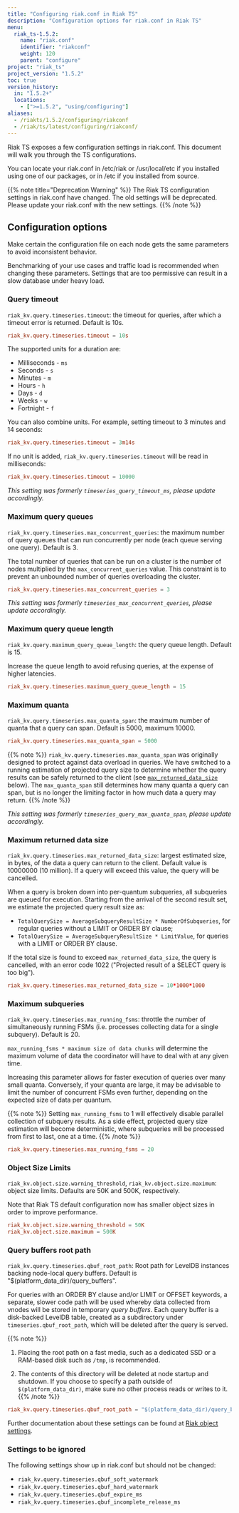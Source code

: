 ```yaml
---
title: "Configuring riak.conf in Riak TS"
description: "Configuration options for riak.conf in Riak TS"
menu:
  riak_ts-1.5.2:
    name: "riak.conf"
    identifier: "riakconf"
    weight: 120
    parent: "configure"
project: "riak_ts"
project_version: "1.5.2"
toc: true
version_history:
  in: "1.5.2+"
  locations:
    - [">=1.5.2", "using/configuring"]
aliases:
  - /riakts/1.5.2/configuring/riakconf
  - /riak/ts/latest/configuring/riakconf/
---
```



[glossary quanta]: ../../learn/glossary/quanta
[Riak object settings]: {{<baseurl>}}riak/kv/2.2.0/configuring/reference/#object-settings


Riak TS exposes a few configuration settings in riak.conf. This document will walk you through the TS configurations.

You can locate your riak.conf in  /etc/riak or /usr/local/etc if you installed using one of our packages, or in /etc if you installed from source.

{{% note title="Deprecation Warning" %}}
The Riak TS configuration settings in riak.conf have changed. The old settings will be deprecated. Please update your riak.conf with the new settings.
{{% /note %}}


## Configuration options

Make certain the configuration file on each node gets the same parameters to avoid inconsistent behavior.

Benchmarking of your use cases and traffic load is recommended when changing these parameters. Settings that are too permissive can result in a slow database under heavy load.

### Query timeout

`riak_kv.query.timeseries.timeout`: the timeout for queries, after which a timeout error is returned. Default is 10s.

```riak.conf
riak_kv.query.timeseries.timeout = 10s
```

The supported units for a duration are:

- Milliseconds - `ms`
- Seconds - `s`
- Minutes - `m`
- Hours - `h`
- Days - `d`
- Weeks - `w`
- Fortnight - `f`

You can also combine units. For example, setting timeout to 3 minutes and 14 seconds:

```riak.conf
riak_kv.query.timeseries.timeout = 3m14s
```

If no unit is added, `riak_kv.query.timeseries.timeout` will be read in milliseconds:

```riak.conf
riak_kv.query.timeseries.timeout = 10000
```

*This setting was formerly `timeseries_query_timeout_ms`, please update accordingly.*


### Maximum query queues

`riak_kv.query.timeseries.max_concurrent_queries`: the maximum number of query queues that can run concurrently per node (each queue serving one query). Default is 3.

The total number of queries that can be run on a cluster is the number of nodes multiplied by the `max_concurrent_queries` value. This constraint is to prevent an unbounded number of queries overloading the cluster.

```riak.conf
riak_kv.query.timeseries.max_concurrent_queries = 3
```

*This setting was formerly `timeseries_max_concurrent_queries`, please update accordingly.*


### Maximum query queue length

`riak_kv.query.maximum_query_queue_length`: the query queue length. Default is 15.

Increase the queue length to avoid refusing queries, at the expense of higher latencies.

```riak.conf
riak_kv.query.timeseries.maximum_query_queue_length = 15
```


### Maximum quanta

`riak_kv.query.timeseries.max_quanta_span`: the maximum number of quanta that a query can span. Default is 5000, maximum 10000.


```riak.conf
riak_kv.query.timeseries.max_quanta_span = 5000
```

{{% note %}}
`riak_kv.query.timeseries.max_quanta_span` was originally designed to protect against data overload in queries. We have switched to a running estimation of projected query size to determine whether the query results can be safely returned to the client (see [`max_returned_data_size`](#maximum-returned-data-size) below).  The `max_quanta_span` still determines how many quanta a query can span, but is no longer the limiting factor in how much data a query may return.
{{% /note %}}

*This setting was formerly `timeseries_query_max_quanta_span`, please update accordingly.*


### Maximum returned data size

`riak_kv.query.timeseries.max_returned_data_size`: largest estimated size, in bytes, of the data a query can return to the client. Default value is 10000000 (10 million). If a query will exceed this value, the query will be cancelled.

When a query is broken down into per-quantum subqueries, all subqueries are queued for execution. Starting from the arrival of the second result set, we estimate the projected query result size as:

* `TotalQuerySize = AverageSubqueryResultSize * NumberOfSubqueries`, for regular queries without a LIMIT or ORDER BY clause;
* `TotalQuerySize = AverageSubqueryResultSize * LimitValue`, for queries with a LIMIT or ORDER BY clause.

If the total size is found to exceed `max_returned_data_size`, the query is cancelled, with an error code 1022 ("Projected result of a SELECT query is too big").

```riak.conf
riak_kv.query.timeseries.max_returned_data_size = 10*1000*1000
```


### Maximum subqueries

`riak_kv.query.timeseries.max_running_fsms`: throttle the number of simultaneously running FSMs (i.e. processes collecting data for a single subquery). Default is 20.

`max_running_fsms * maximum size of data chunks` will determine the maximum volume of data the coordinator will have to deal with at any given time.

Increasing this parameter allows for faster execution of queries over many small quanta. Conversely, if your quanta are large, it may be advisable to limit the number of concurrent FSMs even further, depending on the expected size of data per quantum.

{{% note %}}
Setting `max_running_fsms` to 1 will effectively disable parallel collection of subquery results. As a side effect, projected query size estimation will become deterministic, where subqueries will be processed from first to last, one at a time.
{{% /note %}}

```riak.conf
riak_kv.query.timeseries.max_running_fsms = 20
```


### Object Size Limits

`riak_kv.object.size.warning_threshold`, `riak_kv.object.size.maximum`: object size limits. Defaults are 50K and 500K, respectively.

Note that Riak TS default configuration now has smaller object sizes in order to improve performance.

```riak.conf
riak_kv.object.size.warning_threshold = 50K
riak_kv.object.size.maximum = 500K
```


### Query buffers root path

`riak_kv.query.timeseries.qbuf_root_path`: Root path for LevelDB instances backing node-local query buffers. Default is "$(platform_data_dir)/query_buffers".

For queries with an ORDER BY clause and/or LIMIT or OFFSET keywords, a separate, slower code path will be used whereby data collected from vnodes will be stored in temporary *query buffers*. Each query buffer is a disk-backed LevelDB table, created as a subdirectory under `timeseries.qbuf_root_path`, which will be deleted after the query is served.

{{% note %}}
1. Placing the root path on a fast media, such as a dedicated SSD or a RAM-based disk such as `/tmp`, is recommended.

2. The contents of this directory will be deleted at node startup and shutdown. If you choose to specify a path outside of `$(platform_data_dir)`, make sure no other process reads or writes to it.
{{% /note %}}

```riak.conf
riak_kv.query.timeseries.qbuf_root_path = "$(platform_data_dir)/query_buffers"
```

Further documentation about these settings can be found at [Riak object settings].


### Settings to be ignored

The following settings show up in riak.conf but should not be changed:

* `riak_kv.query.timeseries.qbuf_soft_watermark`
* `riak_kv.query.timeseries.qbuf_hard_watermark`
* `riak_kv.query.timeseries.qbuf_expire_ms`
* `riak_kv.query.timeseries.qbuf_incomplete_release_ms`
